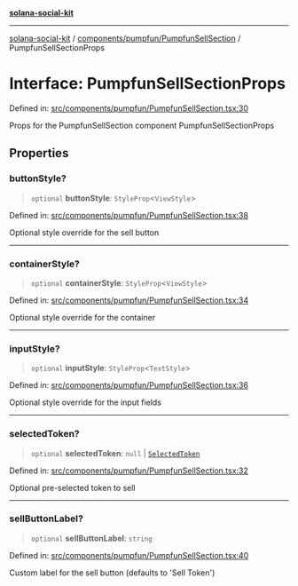 [**solana-social-kit**](../../../../README.md)

***

[solana-social-kit](../../../../README.md) / [components/pumpfun/PumpfunSellSection](../README.md) / PumpfunSellSectionProps

# Interface: PumpfunSellSectionProps

Defined in: [src/components/pumpfun/PumpfunSellSection.tsx:30](https://github.com/SendArcade/solana-social-starter/blob/03568260ca96ed63f77049843c721de1cb011893/src/components/pumpfun/PumpfunSellSection.tsx#L30)

Props for the PumpfunSellSection component
 PumpfunSellSectionProps

## Properties

### buttonStyle?

> `optional` **buttonStyle**: `StyleProp`\<`ViewStyle`\>

Defined in: [src/components/pumpfun/PumpfunSellSection.tsx:38](https://github.com/SendArcade/solana-social-starter/blob/03568260ca96ed63f77049843c721de1cb011893/src/components/pumpfun/PumpfunSellSection.tsx#L38)

Optional style override for the sell button

***

### containerStyle?

> `optional` **containerStyle**: `StyleProp`\<`ViewStyle`\>

Defined in: [src/components/pumpfun/PumpfunSellSection.tsx:34](https://github.com/SendArcade/solana-social-starter/blob/03568260ca96ed63f77049843c721de1cb011893/src/components/pumpfun/PumpfunSellSection.tsx#L34)

Optional style override for the container

***

### inputStyle?

> `optional` **inputStyle**: `StyleProp`\<`TextStyle`\>

Defined in: [src/components/pumpfun/PumpfunSellSection.tsx:36](https://github.com/SendArcade/solana-social-starter/blob/03568260ca96ed63f77049843c721de1cb011893/src/components/pumpfun/PumpfunSellSection.tsx#L36)

Optional style override for the input fields

***

### selectedToken?

> `optional` **selectedToken**: `null` \| [`SelectedToken`](SelectedToken.md)

Defined in: [src/components/pumpfun/PumpfunSellSection.tsx:32](https://github.com/SendArcade/solana-social-starter/blob/03568260ca96ed63f77049843c721de1cb011893/src/components/pumpfun/PumpfunSellSection.tsx#L32)

Optional pre-selected token to sell

***

### sellButtonLabel?

> `optional` **sellButtonLabel**: `string`

Defined in: [src/components/pumpfun/PumpfunSellSection.tsx:40](https://github.com/SendArcade/solana-social-starter/blob/03568260ca96ed63f77049843c721de1cb011893/src/components/pumpfun/PumpfunSellSection.tsx#L40)

Custom label for the sell button (defaults to 'Sell Token')
